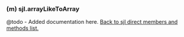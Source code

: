 ### (m) sjl.arrayLikeToArray
@todo - Added documentation here.
[Back to sjl direct members and methods list.](#sjl-direct-members-and-methods)
